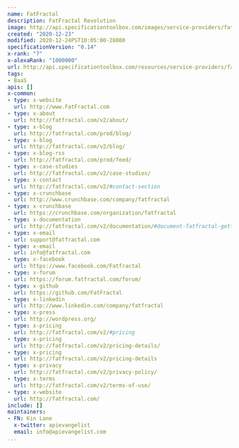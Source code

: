 ```yaml
---
name: FatFractal
description: FatFractal Revolution
image: http://api.specificationtoolbox.com/images/service-providers/fatfractal.jpg
created: "2020-12-23"
modified: 2020-12-24PST10:05:00-28800
specificationVersion: "0.14"
x-rank: "7"
x-alexaRank: "1000000"
url: http://api.specificationtoolbox.com/resources/service-providers/fatfractal/
tags:
- BaaS
apis: []
x-common:
- type: x-website
  url: http://www.FatFractal.com
- type: x-about
  url: http://fatfractal.com/v2/about/
- type: x-blog
  url: http://fatfractal.com/prod/blog/
- type: x-blog
  url: http://fatfractal.com/v2/blog/
- type: x-blog-rss
  url: http://fatfractal.com/prod/feed/
- type: x-case-studies
  url: http://fatfractal.com/v2/case-studies/
- type: x-contact
  url: http://fatfractal.com/v2/#contact-section
- type: x-crunchbase
  url: http://www.crunchbase.com/company/fatfractal
- type: x-crunchbase
  url: https://crunchbase.com/organization/fatfractal
- type: x-documentation
  url: http://fatfractal.com/v2/documentation/#document-fatfractal-getting-started
- type: x-email
  url: support@fatfractal.com
- type: x-email
  url: info@fatfractal.com
- type: x-facebook
  url: https://www.facebook.com/Fatfractal
- type: x-forum
  url: https://forum.fatfractal.com/forum/
- type: x-github
  url: https://github.com/FatFractal
- type: x-linkedin
  url: http://www.linkedin.com/company/fatfractal
- type: x-press
  url: http://wordpress.org/
- type: x-pricing
  url: http://fatfractal.com/v2/#pricing
- type: x-pricing
  url: http://fatfractal.com/v2/pricing-details/
- type: x-pricing
  url: http://fatfractal.com/v2/pricing-details
- type: x-privacy
  url: http://fatfractal.com/v2/privacy-policy/
- type: x-terms
  url: http://fatfractal.com/v2/terms-of-use/
- type: x-website
  url: http://fatfractal.com/
include: []
maintainers:
- FN: Kin Lane
  x-twitter: apievangelist
  email: info@apievangelist.com
...
```

